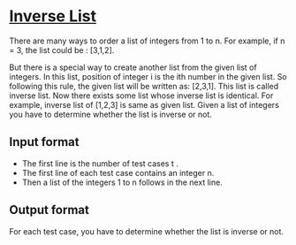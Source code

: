 # [Inverse List][link]

There are many ways to order a list of integers from 1 to n. For example, if n = 3, the list could be : [3,1,2].

But there is a special way to create another list from the given list of integers. In this list, position of integer i is the ith number in the given list. So following this rule, the given list will be written as: [2,3,1]. This list is called inverse list. Now there exists some list whose inverse list is identical. For example, inverse list of [1,2,3] is same as given list. Given a list of integers you have to determine whether the list is inverse or not.

## Input format

- The first line is the number of test cases t .
- The first line of each test case contains an integer n.
- Then a list of the integers 1 to n follows in the next line.

## Output format

For each test case, you have to determine whether the list is inverse or not.

[link]: https://www.hackerearth.com/practice/basic-programming/implementation/basics-of-implementation/practice-problems/algorithm/inverse-list/
